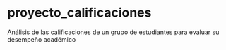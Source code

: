 # proyecto_calificaciones
Análisis de las calificaciones de un grupo de estudiantes para evaluar su desempeño académico
